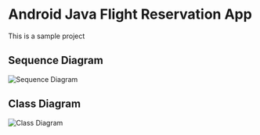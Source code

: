 # Android Java Flight Reservation App
This is a sample project

## Sequence Diagram 
![Sequence Diagram](https://user-images.githubusercontent.com/9943386/57970269-909f7200-7994-11e9-9773-cd533f020b4b.jpg)

## Class Diagram
![Class Diagram](https://user-images.githubusercontent.com/9943386/57970270-94cb8f80-7994-11e9-8951-e00d31c02c47.jpg)
